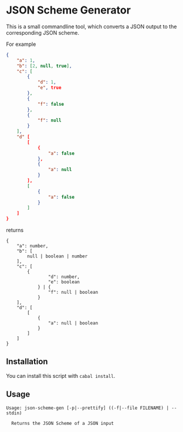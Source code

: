 # JSON Scheme Generator

This is a small commandline tool, which converts a JSON output to
the corresponding JSON scheme.

For example 

```json
{
    "a": 1,
    "b": [2, null, true],
    "c": [
        {
            "d": 1,
            "e", true
        },
        {
            "f": false
        },
        {
            "f": null
        }
    ],
    "d" [
        [
            {
                "a": false
            },
            {
                "a": null
            }
        ],
        [
            {
                "a": false
            }
        ]
    ]
}

```

returns

```json-scheme
{
    "a": number,
    "b": [
        null | boolean | number
    ],
    "c": [
        {
                "d": number,
                "e": boolean
            } | {
                "f": null | boolean
            }
    ],
    "d": [
        [
            {
                "a": null | boolean
            }
        ]
    ]
}
```

## Installation

You can install this script with `cabal install`.

## Usage

```
Usage: json-scheme-gen [-p|--prettify] ((-f|--file FILENAME) | --stdin)

  Returns the JSON Scheme of a JSON input
```
